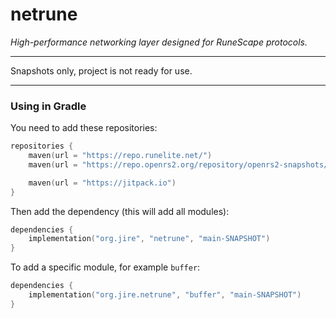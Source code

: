 # netrune

_High-performance networking layer designed for RuneScape protocols._

---

Snapshots only, project is not ready for use.

---

### Using in Gradle

You need to add these repositories:

```kotlin
repositories {
    maven(url = "https://repo.runelite.net/")
    maven(url = "https://repo.openrs2.org/repository/openrs2-snapshots/")

    maven(url = "https://jitpack.io")
}
```

Then add the dependency (this will add all modules):

```kotlin
dependencies {
    implementation("org.jire", "netrune", "main-SNAPSHOT")
}
```

To add a specific module, for example `buffer`:

```kotlin
dependencies {
    implementation("org.jire.netrune", "buffer", "main-SNAPSHOT")
}
```